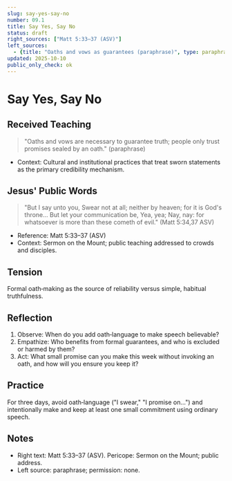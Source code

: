 ```yaml
---
slug: say-yes-say-no
number: 09.1
title: Say Yes, Say No
status: draft
right_sources: ["Matt 5:33–37 (ASV)"]
left_sources:
  - {title: "Oaths and vows as guarantees (paraphrase)", type: paraphrase, permission: none}
updated: 2025-10-10
public_only_check: ok
---
```


# Say Yes, Say No

## Received Teaching
> "Oaths and vows are necessary to guarantee truth; people only trust promises sealed by an oath." (paraphrase)
- Context: Cultural and institutional practices that treat sworn statements as the primary credibility mechanism.

## Jesus' Public Words
> "But I say unto you, Swear not at all; neither by heaven; for it is God's throne... But let your communication be, Yea, yea; Nay, nay: for whatsoever is more than these cometh of evil." (Matt 5:34,37 ASV)
- Reference: Matt 5:33–37 (ASV)
- Context: Sermon on the Mount; public teaching addressed to crowds and disciples.

## Tension
Formal oath‑making as the source of reliability versus simple, habitual truthfulness.

## Reflection
1. Observe: When do you add oath‑language to make speech believable?
2. Empathize: Who benefits from formal guarantees, and who is excluded or harmed by them?
3. Act: What small promise can you make this week without invoking an oath, and how will you ensure you keep it?

## Practice
For three days, avoid oath‑language ("I swear," "I promise on...") and intentionally make and keep at least one small commitment using ordinary speech.

## Notes
- Right text: Matt 5:33–37 (ASV). Pericope: Sermon on the Mount; public address.
- Left source: paraphrase; permission: none.